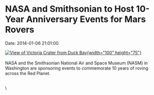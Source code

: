 NASA and Smithsonian to Host 10-Year Anniversary Events for Mars Rovers
=======================================================================

Date: 2014-01-06 21:01:00

[![View of Victoria Crater from Duck
Bay](http://www.jpl.nasa.gov/images/mer/20140103/pia03610-th.jpg){width="100"
height="75"}](http://www.jpl.nasa.gov/news/news.php?release=2014-003&rn=news.xml&rst=4002)\
\
NASA and the Smithsonian National Air and Space Museum (NASM) in
Washington are sponsoring events to commemorate 10 years of roving
across the Red Planet.

\
\
